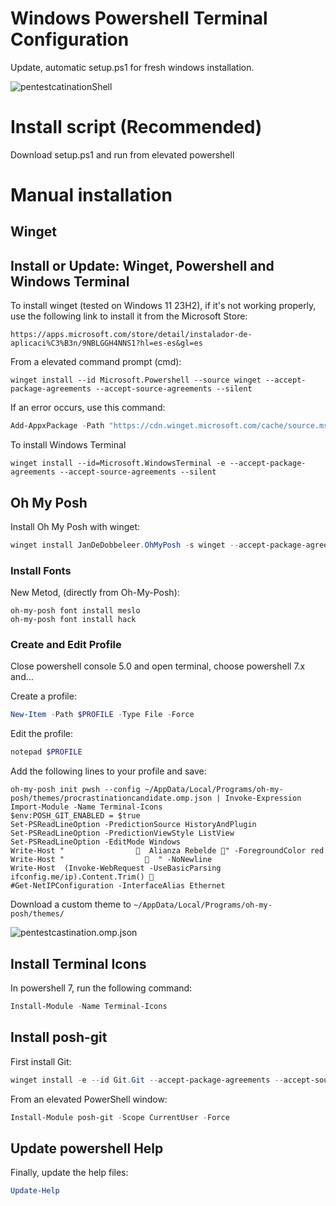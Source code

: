 # Windows Powershell Terminal Configuration

Update, automatic setup.ps1 for fresh windows installation.

![pentestcatinationShell](https://github.com/user-attachments/assets/73f8e32d-9d5e-4285-920f-af83527dc2fe)

# Install script (Recommended)
Download setup.ps1 and run from elevated powershell 


# Manual installation
## Winget
<!-- 
> [!NOTE]
> Since winget is still in development, it may fail or its installation process and pre-installation on certain systems may change without prior notice. Below are several methods to install it.

If you're logging in for the first time and winget is not available, you can register it by opening PowerShell and running the following command:
```Powershell
Add-AppxPackage -RegisterByFamilyName -MainPackage Microsoft.DesktopAppInstaller_8wekyb3d8bbwe
```
-->
## Install or Update: Winget, Powershell and Windows Terminal

To install winget (tested on Windows 11 23H2), if it's not working properly, use the following link to install it from the Microsoft Store:
```
https://apps.microsoft.com/store/detail/instalador-de-aplicaci%C3%B3n/9NBLGGH4NNS1?hl=es-es&gl=es
```
From a elevated command prompt (cmd):
```console
winget install --id Microsoft.Powershell --source winget --accept-package-agreements --accept-source-agreements --silent
```
If an error occurs, use this command:
```powershell
Add-AppxPackage -Path "https://cdn.winget.microsoft.com/cache/source.msix"
```
To install Windows Terminal
```console
winget install --id=Microsoft.WindowsTerminal -e --accept-package-agreements --accept-source-agreements --silent
```

## Oh My Posh

Install Oh My Posh with winget:
```powershell
winget install JanDeDobbeleer.OhMyPosh -s winget --accept-package-agreements --accept-source-agreements --silent
```

### Install Fonts

New Metod, (directly from Oh-My-Posh):
```
oh-my-posh font install meslo
oh-my-posh font install hack
```
<!--  No es necesario desde que oh-my-posh incluye instalación directa
Manual method:
1. Download, unzip, and install Hack Nerd Font from `https://www.nerdfonts.com`
2. In the Windows Terminal settings UI, go to the "Advanced" tab of each profile and select the Meslo NF font.
3. Save the changes.

To install Hack Nerd Font via a one-line PowerShell script:
```powershell
Invoke-WebRequest -Uri https://github.com/ryanoasis/nerd-fonts/releases/download/v3.1.1/Hack.zip -OutFile Fonts.zip && Expand-Archive .\Fonts.zip & start-sleep -s 4 && Get-ChildItem -Path ./Fonts -Include '*.ttf','*.ttc','*.otf' -Recurse | ForEach {(New-Object -ComObject Shell.Application).Namespace(0x14).CopyHere($_.FullName,0x10)}
```
-->
### Create and Edit Profile
Close powershell console 5.0 and open terminal, choose powershell 7.x and...

Create a profile:
```powershell
New-Item -Path $PROFILE -Type File -Force
```
Edit the profile:
```powershell
notepad $PROFILE
```
<!-- 
### Set Execution Policy
Review and set de execution policy:
```powershell
Get-ExecutionPolicy -list
Set-ExecutionPolicy -ExecutionPolicy Unrestricted -Scope CurrentUser
```
### Theme Path
Check the path Oh My Posh themes:
```powershell
$env:POSH_THEMES_PATH
```
-->

Add the following lines to your profile and save:
```text
oh-my-posh init pwsh --config ~/AppData/Local/Programs/oh-my-posh/themes/procrastinationcandidate.omp.json | Invoke-Expression
Import-Module -Name Terminal-Icons
$env:POSH_GIT_ENABLED = $true
Set-PSReadLineOption -PredictionSource HistoryAndPlugin
Set-PSReadLineOption -PredictionViewStyle ListView
Set-PSReadLineOption -EditMode Windows
Write-Host "                  Alianza Rebelde " -ForegroundColor red
Write-Host "                  󱋌  " -NoNewline
Write-Host  (Invoke-WebRequest -UseBasicParsing ifconfig.me/ip).Content.Trim() 󱋌
#Get-NetIPConfiguration -InterfaceAlias Ethernet
``` 
Download a custom theme to `~/AppData/Local/Programs/oh-my-posh/themes/`

![pentestcastination.omp.json](https://gist.github.com/surgatengit/f5009b5f484138cdbd895acdfa152805)


## Install Terminal Icons
In powershell 7, run the following command:
```powershell
Install-Module -Name Terminal-Icons
```
## Install posh-git
First install Git: 
```powershell
winget install -e --id Git.Git --accept-package-agreements --accept-source-agreements --silent
```
From an elevated PowerShell window:
```powershell
Install-Module posh-git -Scope CurrentUser -Force
```

## Update powershell Help
Finally, update the help files:
```powershell
Update-Help
```
